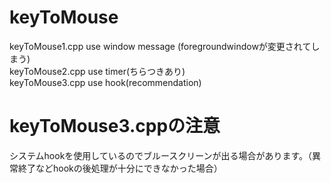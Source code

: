# keyToMouse  
keyToMouse1.cpp use window message (foregroundwindowが変更されてしまう)   
keyToMouse2.cpp use timer(ちらつきあり)  
keyToMouse3.cpp use hook(recommendation)  
#  keyToMouse3.cppの注意  
システムhookを使用しているのでブルースクリーンが出る場合があります。（異常終了などhookの後処理が十分にできなかった場合）
